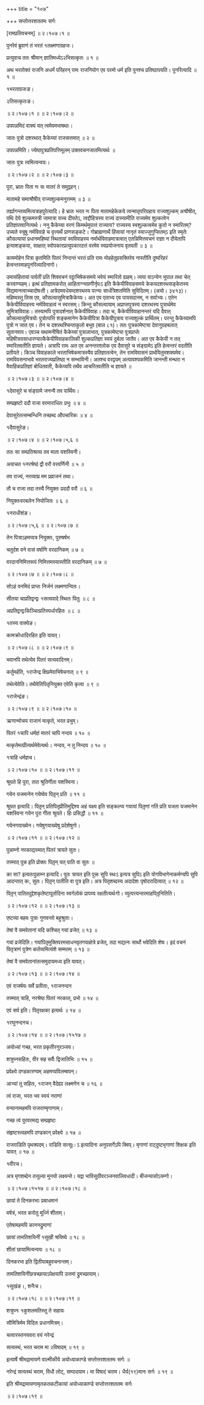 +++
title = "१०७"

+++
सप्तोत्तरशततमः सर्गः  

\[रामप्रतिवचनम्\]  ॥ २।१०७।१ ॥   

पुनरेवं ब्रुवाणं तं भरतं १लक्ष्मणाग्रहजः।  

प्रत्युवाच ततः श्रीमान् ज्ञातिमध्येऽ२भिसत्कृतः  ॥  १  ॥   

अथ भरतोक्तं राजनि अधर्मं परिहरन् रामः राजनियोग एव परमो धर्म इति पुनश्च प्रतिष्ठापयति। पुनरित्यादि  ॥  १  ॥   

१भरताग्रजःङ।  

२तिसत्कृतःङ।  

 ॥ २।१०७।१ ॥  ॥ २।१०७।२ ॥   

उपपन्नमिदं वाक्यं यत् त्वमेवमभाषथाः।  

जातः पुत्रो दशरथात् कैकेय्यां राजसत्तमात्  ॥  २  ॥   

उपपन्नमिति। ज्येष्ठपुत्रप्रतिपत्तिमूलम् उक्तवचनजातमित्यर्थः ॥   

जातः पुत्रः त्वमित्यन्वयः।  

 ॥ २।१०७।२ ॥  ॥ २।१०७।३ ॥   

पुरा, भ्रातः पिता नः सः मातरं ते समुद्वहन्।  

मातामहे समाश्रौषीत् राज्यशुल्कमनुत्तमम्  ॥  ३  ॥   

तर्ह्यागन्तव्यमित्यत्राहपुरेत्यादि। हे भ्रातः भरत नः पिता मातामहेकेकये त्वन्मातृपरिग्रहाय राज्यशुल्कम् अश्रौषीत्, पथि देये शुल्कमस्त्री जामात्रा यच्च दीयतेऽ, त्वद्दौहित्रस्य राज्यं दास्यामीति राज्यमेव शुल्कत्वेन प्रतिज्ञातवानित्यर्थः। ननु कैकेय्या वरणं किमर्थमुपात्तं राज्याय? राज्यस्य स्वशुल्कत्वमेव कुतो न स्मारितम्? उच्यते स्त्रूषु नर्मविवाहे च वृत्त्यर्थे प्राणसङ्कटे। गोब्राह्मणार्थे हिंसायां नानृतं स्याज्जुगुप्सितम्ऽ इति स्मृतेः कौसल्यायां प्रधानमहिष्यां स्थितायां स्वविवाहस्य नर्मार्थविवाहमात्रत्वात् एतन्निमित्तवचनं राज्ञा न दीयेतापि इत्याशङ्कया, साक्षात् स्वोपकारप्रत्युपकारदत्तं वरमेव स्वप्रयोजनाय वृतवती  ॥  ३  ॥   

काममोहेन पित्रा कृतमिति पितरं निन्दन्तं भरतं प्रति रामः मोहहेतुप्रसक्तिरेव नास्तीति दुष्परिहरं हेत्वन्तरमाहपुनरित्यादिनागो।  

उमासंहितायां पार्वतीं प्रति शिववचनं पट्टाभिषेकसमये भवेयं स्मारितो ह्यहम्। त्वया वाऽन्येन भूपाल तथा चेत् करवाण्यहम्। इत्थं प्रतिज्ञामकरोत् आहिताग्न्यग्रणीर्नृपःऽ इति कैकेयीविवाहसमये केकयदशरथसङ्केतस्य विद्यमानत्वाच्चादोषःती। अत्रेदमवधेयम्दशरथस्य पत्न्यः सार्धत्रिशतमिति सुविदितम्। (अयो। ३४१३)। महिष्यस्तु तिस्र एव, कौसल्यासुमित्राकैकेय्यः। अत एव एताभ्य एव पायसदानम्, न सर्वाभ्यः। एतेन कैकेयीविवाहस्य नर्मविवाहत्वं न स्वरसम्। किन्तु कौसल्यायाम् अप्राप्तपुत्रस्य दशरथस्य पुत्रार्थमेव सुमित्राविवाहः। तस्यामपि पुत्रादर्शनात् कैकेयीविवाहः। तदा च, कैकेयीविवाहानन्तरं यदि दैवात् कौसल्यासुमित्रयोः पुत्रोत्पत्तिं शङ्कमानेन कैकेयीपित्रा कैकेयीपुत्राय राज्यशुल्कं प्रार्थितम्। परन्तु कैकेय्यामपि पुत्रो न जात एव। तेन च दशरथश्चिन्ताकुलो बभूव (बाल ८१)। ततः पुत्रकामेष्ट्या देवानुग्रहबलात् सुतानवाप। एवञ्च यथामनीषितं कैकेय्यां पुत्रालाभात्, पुत्रकामेष्ट्या पुत्रप्राप्तेः महिषीत्रयसाधारण्यात्कैकेयीविवाहकालिकी शुल्कप्रतिज्ञा स्वयं दुर्बला जातैव। अत एव कैकेयी न तत् स्मारितवतीति ज्ञायते। अत्रापि रामः अत एव अनन्तरश्लोक एव दैवासुरे च संङ्ग्रामेऽ इति हेत्वन्तरं वदतीति प्रतीयते। किञ्च विवाहकाले भरताभिषेकमात्रस्यैव प्रतिज्ञातत्वेन, तेन रामविवासनं प्रार्थयितुमशक्यमेव। रामविवसनाभावे भरतराज्यप्रतिष्ठा न सम्भाविनी। अतश्च वरद्वयम् अत्यावश्यकमिति जानन्ती मन्थरा न वैवाहिकप्रतिज्ञां बोधितवती, कैकेय्यपि तथैव आचरितवतीति च ज्ञायते ॥   

 ॥ २।१०७।३ ॥  ॥ २।१०७।४ ॥   

१देवासुरे च संङ्ग्रामे जनन्यै तव पार्थिवः।  

सम्प्रहृष्टो ददौ राजा वरमाराधितः प्रभुः  ॥  ४  ॥   

देवासुरेतत्सम्बन्धिनि तच्छब्द औपचारिकः  ॥  ४  ॥   

१दैवासुरेङ।  

 ॥ २।१०७।४ ॥  ॥ २।१०७।५,६ ॥   

ततः सा सम्प्रतिश्राव्य तव माता यशस्विनी।  

अयाचत १नरश्रेष्ठं द्वौ वरौ वरवर्णिनी  ॥  ५  ॥   

तव राज्यं, नरव्याघ्र मम प्रव्राजनं तथा।  

तौ च राजा तदा तस्यै नियुक्तः प्रददौ वरौ  ॥  ६  ॥   

नियुक्तःवरबलेन नियोजितः  ॥  ६  ॥   

१नराधीशंङ।  

 ॥ २।१०७।५,६ ॥  ॥ २।१०७।७ ॥   

तेन पित्राऽहमप्यत्र नियुक्तः, पुरुषर्षभ  

चतुर्दश वने वासं वर्षाणि वरदानिकम्  ॥  ७  ॥   

वरदाननिमित्तरूपं निमित्तमस्यास्तीति वरदानिकम्  ॥  ७  ॥   

 ॥ २।१०७।७ ॥  ॥ २।१०७।८ ॥   

सोऽहं वनमिदं प्राप्तः निर्जनं लक्ष्मणान्वितः।  

सीतया चाप्रतिद्वन्द्वः १सत्यवादे स्थितः पितुः  ॥  ८  ॥   

अप्रतिद्वन्द्वःकिञ्चित्प्रतिस्पर्धारहितः  ॥  ८  ॥   

१तस्य वाक्येङ।  

कामक्रोधादिरहित इति यावत्।  

 ॥ २।१०७।८ ॥  ॥ २।१०७।९ ॥   

भवानपि तथेत्येव पितरं सत्यवादिनम्।  

कर्तुमर्हति, १राजेन्द्र क्षिप्रमेवाभिषेचनात्  ॥  ९  ॥   

तथेत्येवेति। तथैवेतिपितृनियुक्त एवेति कृत्वा  ॥  ९  ॥   

१राजेन्द्रंङ।  

 ॥ २।१०७।९ ॥  ॥ २।१०७।१० ॥   

ऋणान्मोचय राजानं मत्कृते, भरत प्रभुम्।  

पितरं १चापि धर्मज्ञं मातरं चापि नन्दय  ॥  १०  ॥   

मत्कृतेमत्प्रीत्यर्थमेवेत्यर्थः। नन्दय, न तु निन्दय  ॥  १०  ॥   

१त्राहि धर्मज्ञच।  

 ॥ २।१०७।१० ॥  ॥ २।१०७।११ ॥   

श्रूयते हि पुरा, तात श्रुतिर्गीता यशस्विना।  

गयेन यजमानेन गयेष्वेव पितृ़न् प्रति  ॥  ११  ॥   

श्रूयत इत्यादि। पितृ़न् प्रतिपितृप्रीतिमुद्दिश्य अहं यक्ष्य इति सङ्कल्प्य गयायां पितृ़णां गतिं प्रति यजता यजमानेन यशस्विना गयेन पुरा गीता श्रूयते। हिः प्रसिद्धौ  ॥  ११  ॥   

गयेनगयाख्येन। गयेषुगयाख्येषु प्रदेशेषुगो।  

 ॥ २।१०७।११ ॥  ॥ २।१०७।१२ ॥   

पुन्नाम्नो नरकाद्यस्मात् पितरं त्रायते सुतः।  

तस्मात् पुत्त्र इति प्रोक्तः पितृ़न् यत् पाति वा सुतः ॥   

का सा? इत्यतःपुन्नाम्न इत्यादि। पुतः त्रायत इति पुत्त्रः सुपि स्थःऽ इत्यत्र सुपिऽ इति योगविभागेनाकर्मण्यपि सुपि आदन्तात् कः, सुतः। पितृ़न् पातीति वा पुत्र इति। अत्र पितृशब्दस्य अदादेशः पृषोदरादित्वात्  ॥  १२  ॥   

पितृ़न् पातितदुद्देशकृतेष्टापूर्तादिना स्वर्गलोकं प्रापय्य रक्षतीत्यर्थःगो। व्युत्पत्त्यन्तरमाहपितृ़नितिति।  

 ॥ २।१०७।१२ ॥  ॥ २।१०७।१३ ॥   

एष्टव्या बहवः पुत्राः गुणवन्तो बहुश्रुताः।  

तेषां वै समवेतानां यदि कश्चित् गयां व्रजेत्  ॥  १३  ॥   

गयां व्रजेदिति। गयांपितृमुक्तिपरमसाधनवृतगयाक्षेत्रे व्रजेत्, तदा मद्यत्नः सार्थो भवेदिति शेषः। इदं वचनं पितृत्राणं पुत्रेण कर्तव्यमित्यंशे सम्मतम्  ॥  १३  ॥   

तेषां वै समवेतानांतत्समुदायमध्य इति यावत्।  

 ॥ २।१०७।१३ ॥  ॥ २।१०७।१४ ॥   

एवं राजर्षयः सर्वे प्रतीताः, १राजनन्दन  

तस्मात् त्राहि, नरश्रेष्ठ पितरं नरकात्, प्रभो  ॥  १४  ॥   

एवं सर्व इति। पितृरक्षका इत्यर्थः  ॥  १४  ॥   

१रघुनन्दनच।  

 ॥ २।१०७।१४ ॥  ॥ २।१०७।१५१७ ॥   

अयोध्यां गच्छ, भरत प्रकृतीरनुरञ्जय।  

शत्रुघ्नसहितः, वीर सह सर्वैः द्विजातिभिः  ॥  १५  ॥   

प्रवेक्ष्ये दण्डकारण्यम् अहमप्यविलम्बयन्।  

आभ्यां तु सहितः, १राजन् वैदेह्या लक्ष्मणेन च  ॥  १६  ॥   

त्वं राजा, भरत भव स्वयं नराणां  

वन्यानामहमपि राजराण्मृगाणाम्।  

गच्छ त्वं पुरवरमद्य सम्प्रहृष्टः  

संहृष्टस्त्वहमपि दण्डकान् प्रवेक्ष्ये  ॥  १७  ॥   

राजराडिति पृथक्पदम्। राडिति सत्सू৷৷।ऽ इत्यादिना अनुपसर्गेऽपि क्विप्। मृगाणां राट्दुष्टभृगाणां शिक्षक इति यावत्  ॥  १७  ॥   

१वीरच।  

अत्र मृगशब्देन तत्तुल्या मुनयो लक्ष्यन्ते। यद्वा भाविसुग्रीवरञ्जनवालिवधादी। बीजन्यासोऽयम्गो।  

 ॥ २।१०७।१५१७ ॥  ॥ २।१०७।१८ ॥   

छायां ते दिनकरभाः प्रबाधमानं  

वर्षत्रं, भरत करोतु मूर्ध्नि शीताम्।  

एतेषामहमपि काननद्रुमाणां  

छायां तामतिशयिनीं १सुखी श्रयिष्ये  ॥  १८  ॥   

शीतां छायामित्यन्वयः  ॥  १८  ॥   

दिनकरभा इति द्वितीयाबहुवचनान्तम्।  

तामतिशयिनींछत्रच्छायाऽपेक्षयापि उत्तमां द्रुमच्छायाम्।  

१सुखंङ।, शनैःच।  

 ॥ २।१०७।१८ ॥  ॥ २।१०७।१९ ॥   

शत्रुघ्नः १कुशलमतिस्तु ते सहायः  

सौमित्रिर्मम विदितः प्रधानमित्रम्।  

चत्वारस्तनयवरा वयं नरेन्द्रं  

सत्यस्थं, भरत चराम मा २विषादम्  ॥  १९  ॥   

इत्यार्षे श्रीमद्रामायणे वाल्मीकीये अयोध्याकाण्डे सप्तोत्तरशततमः सर्गः  ॥   

नरेन्द्रं सत्यस्थं चराम, विधौ लोट्, सम्पादयाम। मा विषादं चराम। धैर्य(१९)मानः सर्गः  ॥  १९  ॥   

इति श्रीमद्रामायणामृतकतकटीकायां अयोध्याकाण्डे सप्तोत्तरशततमः सर्गः  

 ॥ २।१०७।१९ ॥   

